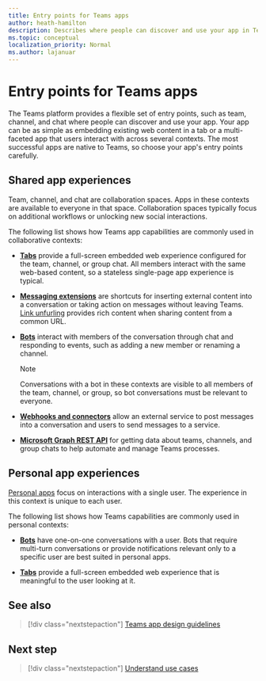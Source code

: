 ```yaml
---
title: Entry points for Teams apps
author: heath-hamilton
description: Describes where people can discover and use your app in Teams.
ms.topic: conceptual
localization_priority: Normal
ms.author: lajanuar
---
```


# Entry points for Teams apps

The Teams platform provides a flexible set of entry points, such as team, channel, and chat where people can discover and use your app. Your app can be as simple as embedding existing web content in a tab or a multi-faceted app that users interact with across several contexts.
The most successful apps are native to Teams, so choose your app's entry points carefully.

## Shared app experiences

Team, channel, and chat are collaboration spaces. Apps in these contexts are available to everyone in that space. Collaboration spaces typically focus on additional workflows or unlocking new social interactions.

The following list shows how Teams app capabilities are commonly used in collaborative contexts:

* [**Tabs**](~/tabs/what-are-tabs.md) provide a full-screen embedded web experience configured for the team, channel, or group chat. All members interact with the same web-based content, so a stateless single-page app experience is typical.

* [**Messaging extensions**](~/messaging-extensions/what-are-messaging-extensions.md) are shortcuts for inserting external content into a conversation or taking action on messages without leaving Teams. [Link unfurling](~/messaging-extensions/how-to/link-unfurling.md) provides rich content when sharing content from a common URL.

* [**Bots**](~/bots/what-are-bots.md) interact with members of the conversation through chat and responding to events, such as adding a new member or renaming a channel. 
   > [!NOTE]
   > Conversations with a bot in these contexts are visible to all members of the team, channel, or group, so bot conversations must be relevant to everyone.

* [**Webhooks and connectors**](~/webhooks-and-connectors/what-are-webhooks-and-connectors.md) allow an external service to post messages into a conversation and users to send messages to a service.

* [**Microsoft Graph REST API**](https://docs.microsoft.com/graph/teams-concept-overview) for getting data about teams, channels, and group chats to help automate and manage Teams processes.

## Personal app experiences

[Personal apps](../concepts/design/personal-apps.md) focus on interactions with a single user. The experience in this context is unique to each user.

The following list shows how Teams capabilities are commonly used in personal contexts:

* [**Bots**](~/bots/what-are-bots.md) have one-on-one conversations with a user. Bots that require multi-turn conversations or provide notifications relevant only to a specific user are best suited in personal apps.

* [**Tabs**](~/tabs/what-are-tabs.md) provide a full-screen embedded web experience that is meaningful to the user looking at it.

## See also

> [!div class="nextstepaction"]
> [Teams app design guidelines](../concepts/design/design-teams-app-overview.md)

## Next step

> [!div class="nextstepaction"]
> [Understand use cases](../concepts/design/understand-use-cases.md)
